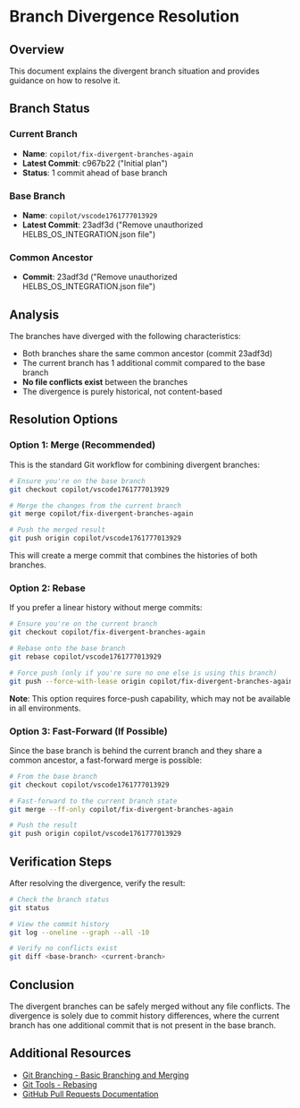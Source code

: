 # Branch Divergence Resolution

## Overview
This document explains the divergent branch situation and provides guidance on how to resolve it.

## Branch Status

### Current Branch
- **Name**: `copilot/fix-divergent-branches-again`
- **Latest Commit**: c967b22 ("Initial plan")
- **Status**: 1 commit ahead of base branch

### Base Branch
- **Name**: `copilot/vscode1761777013929`
- **Latest Commit**: 23adf3d ("Remove unauthorized HELBS_OS_INTEGRATION.json file")

### Common Ancestor
- **Commit**: 23adf3d ("Remove unauthorized HELBS_OS_INTEGRATION.json file")

## Analysis

The branches have diverged with the following characteristics:
- Both branches share the same common ancestor (commit 23adf3d)
- The current branch has 1 additional commit compared to the base branch
- **No file conflicts exist** between the branches
- The divergence is purely historical, not content-based

## Resolution Options

### Option 1: Merge (Recommended)
This is the standard Git workflow for combining divergent branches:

```bash
# Ensure you're on the base branch
git checkout copilot/vscode1761777013929

# Merge the changes from the current branch
git merge copilot/fix-divergent-branches-again

# Push the merged result
git push origin copilot/vscode1761777013929
```

This will create a merge commit that combines the histories of both branches.

### Option 2: Rebase
If you prefer a linear history without merge commits:

```bash
# Ensure you're on the current branch
git checkout copilot/fix-divergent-branches-again

# Rebase onto the base branch
git rebase copilot/vscode1761777013929

# Force push (only if you're sure no one else is using this branch)
git push --force-with-lease origin copilot/fix-divergent-branches-again
```

**Note**: This option requires force-push capability, which may not be available in all environments.

### Option 3: Fast-Forward (If Possible)
Since the base branch is behind the current branch and they share a common ancestor, a fast-forward merge is possible:

```bash
# From the base branch
git checkout copilot/vscode1761777013929

# Fast-forward to the current branch state
git merge --ff-only copilot/fix-divergent-branches-again

# Push the result
git push origin copilot/vscode1761777013929
```

## Verification Steps

After resolving the divergence, verify the result:

```bash
# Check the branch status
git status

# View the commit history
git log --oneline --graph --all -10

# Verify no conflicts exist
git diff <base-branch> <current-branch>
```

## Conclusion

The divergent branches can be safely merged without any file conflicts. The divergence is solely due to commit history differences, where the current branch has one additional commit that is not present in the base branch.

## Additional Resources

- [Git Branching - Basic Branching and Merging](https://git-scm.com/book/en/v2/Git-Branching-Basic-Branching-and-Merging)
- [Git Tools - Rebasing](https://git-scm.com/book/en/v2/Git-Branching-Rebasing)
- [GitHub Pull Requests Documentation](https://docs.github.com/en/pull-requests)
